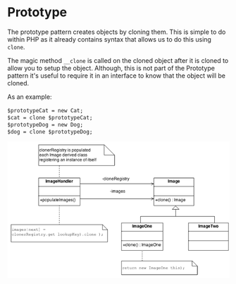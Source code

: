 # Prototype

The prototype pattern creates objects by cloning them. This is simple to do within PHP as it already contains syntax 
that allows us to do this using `clone`.

The magic method `__clone` is called on the cloned object after it is cloned to allow you to setup the object. Although, 
this is not part of the Prototype pattern it's useful to require it in an interface to know that the object will be 
cloned.

As an example:

```
$prototypeCat = new Cat;
$cat = clone $prototypeCat;
$prototypeDog = new Dog;
$dog = clone $prototypeDog;
```

![Prototype Pattern](Uml/Prototype.png "Prototype")